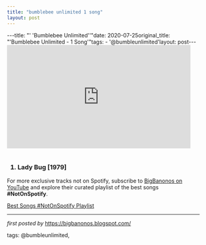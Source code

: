 ```yaml
---
title: "bumblebee unlimited 1 song"
layout: post
---
```

---title: "' 'Bumblebee Unlimited''"date: 2020-07-25original_title: "'Bumblebee Unlimited - 1 Song'"tags:  - '@bumbleunlimited'layout: post---<iframe allowfullscreen="" frameborder="0" height="270" src="https://www.youtube.com/embed/bxc0f_D58LI" width="480"></iframe><br /><br /><h3><ol><li>Lady Bug [1979]</li></ol></h3><!--Subscribe and Playlist Links--><div>    <p>For more exclusive tracks not on Spotify, subscribe to <a href="https://www.youtube.com/@BigBanonos" target="_blank">BigBanonos on YouTube</a> and explore their curated playlist of the best songs <strong>#NotOnSpotify</strong>.</p>    <p><a href="https://www.youtube.com/playlist?list=PLtuNtuTatqI0kFahUCbtbfenC_ET5O_tr" target="_blank">Best Songs #NotOnSpotify Playlist<br /></a></p></div><hr /><p><em>first posted by</em> <a href="https://bigbanonos.blogspot.com/" rel="noopener" target="_new">https://bigbanonos.blogspot.com/</a></p><p>tags: @bumbleunlimited,</p>